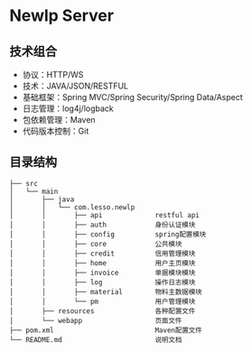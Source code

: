 Newlp Server
==============


技术组合
----------
* 协议：HTTP/WS
* 技术：JAVA/JSON/RESTFUL
* 基础框架：Spring MVC/Spring Security/Spring Data/Aspect
* 日志管理：log4j/logback
* 包依赖管理：Maven
* 代码版本控制：Git


目录结构
-------

    ├── src
    │   └── main
    │       ├── java
    │       │   └── com.lesso.newlp
    │       │       ├── api             restful api
    │       │       ├── auth            身份认证模块
    │       │       ├── config          spring配置模块
    │       │       ├── core            公共模块
    │       │       ├── credit          信用管理模块
    │       │       ├── home            用户主页模块
    │       │       ├── invoice         单据模块模块
    │       │       ├── log             操作日志模块
    │       │       ├── material        物料主数据模块
    │       │       └── pm              用户管理模块
    │       ├── resources               各种配置文件
    │       └── webapp                  页面文件
    ├── pom.xml                         Maven配置文件
    └── README.md                       说明文档
